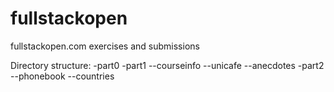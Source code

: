 # fullstackopen
fullstackopen.com exercises and submissions

Directory structure:
-part0
-part1
--courseinfo
--unicafe
--anecdotes
-part2
--phonebook
--countries
